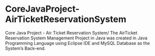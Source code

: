 # CoreJavaProject-AirTicketReservationSystem
Core Java Project - Air Ticket Reservation System/ The AirTicket Reservation System Management Project in Java was created in Java Programming Language using Eclipse IDE and MySQL Database as the System’s Back-end.
